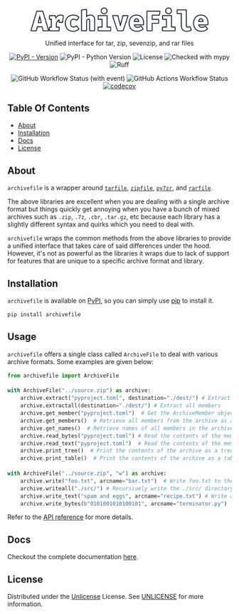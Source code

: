 <br/>
<p align="center">
  <a href="https://github.com/Ravencentric/archivefile">
    <img src="https://raw.githubusercontent.com/Ravencentric/archivefile/main/docs/assets/logo.png" alt="Logo" width="400">
  </a>
  <p align="center">
    Unified interface for tar, zip, sevenzip, and rar files
  </p>
</p>

<div align="center">

[![PyPI - Version](https://img.shields.io/pypi/v/archivefile?link=https%3A%2F%2Fpypi.org%2Fproject%2Farchivefile%2F)](https://pypi.org/project/archivefile/)
![PyPI - Python Version](https://img.shields.io/pypi/pyversions/archivefile)
![License](https://img.shields.io/github/license/Ravencentric/archivefile)
![Checked with mypy](https://www.mypy-lang.org/static/mypy_badge.svg)
![Ruff](https://img.shields.io/endpoint?url=https://raw.githubusercontent.com/astral-sh/ruff/main/assets/badge/v2.json)

![GitHub Workflow Status (with event)](https://img.shields.io/github/actions/workflow/status/Ravencentric/archivefile/release.yml)
![GitHub Actions Workflow Status](https://img.shields.io/github/actions/workflow/status/ravencentric/archivefile/test.yml?label=tests)
[![codecov](https://codecov.io/gh/Ravencentric/archivefile/graph/badge.svg?token=B45ODO7TEY)](https://codecov.io/gh/Ravencentric/archivefile)

</div>

## Table Of Contents

* [About](#about)
* [Installation](#installation)
* [Docs](#docs)
* [License](#license)

## About

`archivefile` is a wrapper around [`tarfile`](https://docs.python.org/3/library/tarfile.html), [`zipfile`](https://docs.python.org/3/library/zipfile.html), [`py7zr`](https://github.com/miurahr/py7zr), and [`rarfile`](https://github.com/markokr/rarfile).

The above libraries are excellent when you are dealing with a single archive format but things quickly get annoying when you have a bunch of mixed archives such as `.zip`, `.7z`, `.cbr`, `.tar.gz`, etc because each library has a slightly different syntax and quirks which you need to deal with.

`archivefile` wraps the common methods from the above libraries to provide a unified interface that takes care of said differences under the hood. However, it's not as powerful as the libraries it wraps due to lack of support for features that are unique to a specific archive format and library.

## Installation

`archivefile` is available on [PyPI](https://pypi.org/project/archivefile/), so you can simply use [pip](https://github.com/pypa/pip) to install it.

```sh
pip install archivefile
```

## Usage

`archivefile` offers a single class called `ArchiveFile` to deal with various archive formats. Some examples are given below:

```py
from archivefile import ArchiveFile

with ArchiveFile("../source.zip") as archive:
    archive.extract("pyproject.toml", destination="./dest/") # Extract a single member by it's name
    archive.extractall(destination="./dest/") # Extract all members
    archive.get_member("pyproject.toml")  # Get the ArchiveMember object for the member by it's name
    archive.get_members()  # Retrieve all members from the archive as a tuple of ArchiveMember objects
    archive.get_names()  # Retrieve names of all members in the archive as a tuple of strings
    archive.read_bytes("pyproject.toml") # Read the contents of the member as bytes
    archive.read_text("pyproject.toml")  # Read the contents of the member as text
    archive.print_tree()  # Print the contents of the archive as a tree.
    archive.print_table()  # Print the contents of the archive as a table.

with ArchiveFile("../source.zip", "w") as archive:
    archive.write("foo.txt", arcname="bar.txt")  # Write foo.txt to the archive as bar.txt
    archive.writeall("./src/") # Recursively write the ./src/ directory to the archive
    archive.write_text("spam and eggs", arcname="recipe.txt") # Write a string to the archive as recipe.txt
    archive.write_bytes(b"0101001010100101", arcname="terminator.py")  # Write bytes to the archive as terminator.py
```

Refer to the [API reference](https://ravencentric.github.io/archivefile/api-reference/archivefile/) for more details.

## Docs

Checkout the complete documentation [here](https://ravencentric.github.io/archivefile/).

## License

Distributed under the [Unlicense](https://choosealicense.com/licenses/unlicense/) License. See [UNLICENSE](https://github.com/Ravencentric/archivefile/blob/main/UNLICENSE) for more information.
